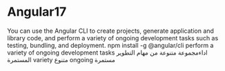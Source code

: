 # Angular17
You can use the Angular CLI to create projects, generate application and library code, and perform a variety of ongoing development tasks such as testing, bundling, and deployment.
  npm install -g @angular/cli
perform a variety of ongoing development tasks اداءمجموعة متنوعة من مهام التطوير المستمرة
variety متنوع
ongoing مستمرة

